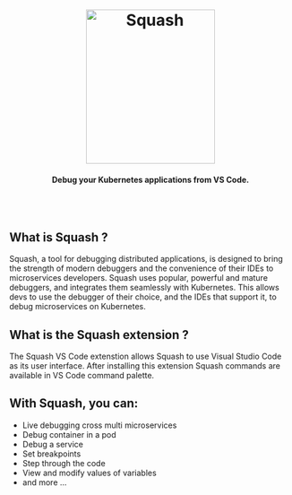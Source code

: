 <h1 align="center">
    <img src="https://s3.amazonaws.com/artifacts.solo.io/squash.png" alt="Squash" width="230" height="275">
 </h1>

<h4 align="center">Debug your Kubernetes applications from VS Code.</h4>
<BR><BR>

## What is Squash ?
Squash, a tool for debugging distributed applications, is designed to bring the strength of modern debuggers and the convenience of their IDEs to microservices developers. Squash uses popular, powerful and mature debuggers, and integrates them seamlessly with Kubernetes. This allows devs to use the debugger of their choice, and the IDEs that support it, to debug microservices on Kubernetes.

## What is the Squash extension ?
The Squash VS Code extenstion allows Squash to use Visual Studio Code as its user interface. 
After installing this extension Squash commands are available in VS Code command palette. 

## With Squash, you can:
* Live debugging cross multi microservices
* Debug container in a pod
* Debug a service
* Set breakpoints
* Step through the code
* View and modify values of variables
* and more ...

